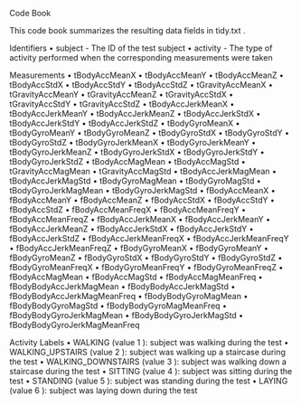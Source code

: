 Code Book

This code book summarizes the resulting data fields in  tidy.txt .

Identifiers
• subject  - The ID of the test subject
• activity  - The type of activity performed when the corresponding measurements were taken

Measurements
• tBodyAccMeanX 
• tBodyAccMeanY 
• tBodyAccMeanZ 
• tBodyAccStdX 
• tBodyAccStdY 
• tBodyAccStdZ 
• tGravityAccMeanX 
• tGravityAccMeanY 
• tGravityAccMeanZ 
• tGravityAccStdX 
• tGravityAccStdY 
• tGravityAccStdZ 
• tBodyAccJerkMeanX 
• tBodyAccJerkMeanY 
• tBodyAccJerkMeanZ 
• tBodyAccJerkStdX 
• tBodyAccJerkStdY 
• tBodyAccJerkStdZ 
• tBodyGyroMeanX 
• tBodyGyroMeanY 
• tBodyGyroMeanZ 
• tBodyGyroStdX 
• tBodyGyroStdY 
• tBodyGyroStdZ 
• tBodyGyroJerkMeanX 
• tBodyGyroJerkMeanY 
• tBodyGyroJerkMeanZ 
• tBodyGyroJerkStdX 
• tBodyGyroJerkStdY 
• tBodyGyroJerkStdZ 
• tBodyAccMagMean 
• tBodyAccMagStd 
• tGravityAccMagMean 
• tGravityAccMagStd 
• tBodyAccJerkMagMean 
• tBodyAccJerkMagStd 
• tBodyGyroMagMean 
• tBodyGyroMagStd 
• tBodyGyroJerkMagMean 
• tBodyGyroJerkMagStd 
• fBodyAccMeanX 
• fBodyAccMeanY 
• fBodyAccMeanZ 
• fBodyAccStdX 
• fBodyAccStdY 
• fBodyAccStdZ 
• fBodyAccMeanFreqX 
• fBodyAccMeanFreqY 
• fBodyAccMeanFreqZ 
• fBodyAccJerkMeanX 
• fBodyAccJerkMeanY 
• fBodyAccJerkMeanZ 
• fBodyAccJerkStdX 
• fBodyAccJerkStdY 
• fBodyAccJerkStdZ 
• fBodyAccJerkMeanFreqX 
• fBodyAccJerkMeanFreqY 
• fBodyAccJerkMeanFreqZ 
• fBodyGyroMeanX 
• fBodyGyroMeanY 
• fBodyGyroMeanZ 
• fBodyGyroStdX 
• fBodyGyroStdY 
• fBodyGyroStdZ 
• fBodyGyroMeanFreqX 
• fBodyGyroMeanFreqY 
• fBodyGyroMeanFreqZ 
• fBodyAccMagMean 
• fBodyAccMagStd 
• fBodyAccMagMeanFreq 
• fBodyBodyAccJerkMagMean 
• fBodyBodyAccJerkMagStd 
• fBodyBodyAccJerkMagMeanFreq 
• fBodyBodyGyroMagMean 
• fBodyBodyGyroMagStd 
• fBodyBodyGyroMagMeanFreq 
• fBodyBodyGyroJerkMagMean 
• fBodyBodyGyroJerkMagStd 
• fBodyBodyGyroJerkMagMeanFreq 

Activity Labels
• WALKING  (value  1 ): subject was walking during the test
• WALKING_UPSTAIRS  (value  2 ): subject was walking up a staircase during the test
• WALKING_DOWNSTAIRS  (value  3 ): subject was walking down a staircase during the test
• SITTING  (value  4 ): subject was sitting during the test
• STANDING  (value  5 ): subject was standing during the test
• LAYING  (value  6 ): subject was laying down during the test
